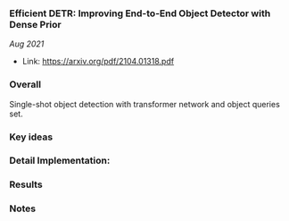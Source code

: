 ### Efficient DETR: Improving End-to-End Object Detector with Dense Prior

_Aug 2021_

- Link: https://arxiv.org/pdf/2104.01318.pdf

### Overall

Single-shot object detection with transformer network and object queries set.

### Key ideas


### Detail Implementation:


### Results


### Notes